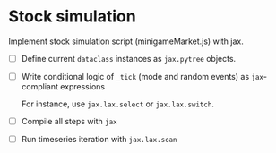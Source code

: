 # Stock simulation

Implement stock simulation script (minigameMarket.js) with jax.

- [ ] Define current `dataclass` instances as `jax.pytree` objects.
- [ ] Write conditional logic of `_tick` (mode and random events) as `jax`-compliant expressions

    For instance, use `jax.lax.select` or `jax.lax.switch`.
- [ ] Compile all steps with `jax`
- [ ] Run timeseries iteration with `jax.lax.scan`